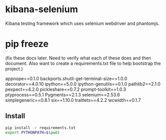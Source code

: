# kibana-selenium
Kibana testing framework which uses selenium webdriver and phantomjs.


# pip freeze 

(fix these docs later. Need to verify what each of these does and then document. Also want to create a requirements.txt file to help bootstrap the project.)

appnope==0.1.0
backports.shutil-get-terminal-size==1.0.0
decorator==4.0.10
ipython==5.0.0
ipython-genutils==0.1.0
pathlib2==2.1.0
pexpect==4.2.0
pickleshare==0.7.2
prompt-toolkit==1.0.3
ptyprocess==0.5.1
Pygments==2.1.3
selenium==2.53.6
simplegeneric==0.8.1
six==1.10.0
traitlets==4.2.2
wcwidth==0.1.7




## Install

```bash
pip install -r requirements.txt
export PYTHONPATH=$(pwd)
```
